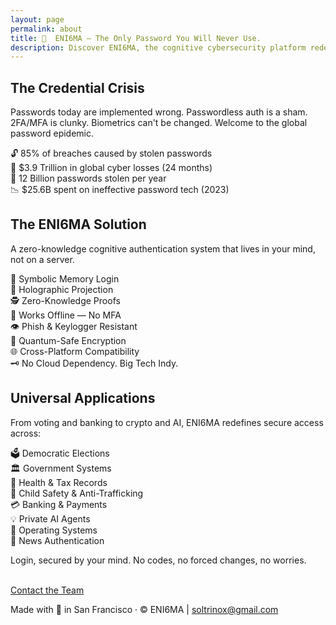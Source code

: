 ```yaml
---
layout: page
permalink: about
title: 🔐  ENI6MA — The Only Password You Will Never Use.
description: Discover ENI6MA, the cognitive cybersecurity platform redefining authentication. No Biometrics. No 2FA/MF Device. Just you.
---
```


<!-- Hero Section -->
<!-- <section class="bg-black text-white py-24 px-8 text-center">
  <!-- <h1 class="text-5xl font-bold mb-4">🔐 The Only Password You Will Never Use.</h1> -->
  <!-- <p class="text-xl mb-6">ENI6MA | Presented by Dylan Rosario</p> -->
  <!-- <a href="mailto:soltrinox@gmail.com" class="bg-white text-black px-6 py-2 rounded-full font-semibold">Contact Us</a> -->
<!-- </sectißon> --> 

<!-- Problem Section -->
<section class="bg-gray-100 py-20 px-8">
  <div class="max-w-5xl mx-auto text-center">
    <h2 class="text-4xl font-bold mb-6">The Credential Crisis</h2>
    <p class="text-lg mb-6">Passwords today are implemented wrong. Passwordless auth is a sham. 2FA/MFA is clunky. Biometrics can't be changed. Welcome to the global password epidemic.</p>
    <div class="grid grid-cols-2 gap-6 text-left text-black text-lg">
      <div>🔓 85% of breaches caused by stolen passwords</div>
      <div>💸 $3.9 Trillion in global cyber losses (24 months)</div>
      <div>🔐 12 Billion passwords stolen per year</div>
      <div>📉 $25.6B spent on ineffective password tech (2023)</div>
    </div>
  </div>
</section>

<!-- Solution Section -->
<section class="bg-white py-20 px-8">
  <div class="max-w-6xl mx-auto text-center">
    <h2 class="text-4xl font-bold mb-6">The ENI6MA Solution</h2>
    <p class="text-lg mb-6">A zero-knowledge cognitive authentication system that lives in your mind, not on a server.</p>
    <div class="grid grid-cols-2 md:grid-cols-4 gap-6 text-left">
      <div>🧠 Symbolic Memory Login</div>
      <div>🔄 Holographic Projection</div>
      <div>🕵 Zero-Knowledge Proofs</div>
      <div>📵 Works Offline — No MFA</div>
      <div>👁 Phish & Keylogger Resistant</div>
      <div>🔐 Quantum-Safe Encryption</div>
      <div>🌐 Cross-Platform Compatibility</div>
      <div>🗝 No Cloud Dependency. Big Tech Indy.</div>
    </div>
  </div>
</section>

<!-- Use Cases Section -->
<section class="bg-white py-20 px-8">
  <div class="max-w-5xl mx-auto text-center">
    <h2 class="text-4xl font-bold mb-6">Universal Applications</h2>
    <p class="text-lg mb-6">From voting and banking to crypto and AI, ENI6MA redefines secure access across:</p>
    <div class="grid grid-cols-2 gap-4 text-left">
      <div>🗳 Democratic Elections</div>
      <div>🏛 Government Systems</div>
      <div>🏥 Health & Tax Records</div>
      <div>🧒 Child Safety & Anti-Trafficking</div>
      <div>💳 Banking & Payments</div>
      <div>💡 Private AI Agents</div>
      <div>📲 Operating Systems</div>
      <div>📰 News Authentication</div>
    </div>
  </div>
</section>



<!-- Call To Action -->
<section class="bg-black text-white py-20 px-8 text-center">
 
  <p class="text-lg mb-6">Login, secured by your mind. No codes, no forced changes, no worries.</p>
  <br/>
  <a href="mailto:contact@eni6ma.co" class="bg-white text-black px-8 py-3 rounded-full font-semibold">Contact the Team</a>
</section>

<!-- Footer -->
<footer class="bg-gray-800 text-white text-center py-8">
  <p>Made with 💙 in San Francisco · © ENI6MA | <a href="mailto:soltrinox@gmail.com" class="underline">soltrinox@gmail.com</a></p>
</footer>
